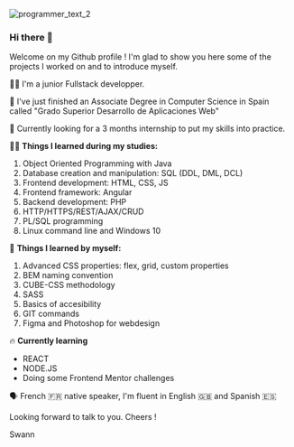 
![programmer_text_2](https://user-images.githubusercontent.com/79744175/175014145-970bfea3-2234-4045-8ef5-ec94c651f48b.jpg)

### Hi there 👋

Welcome on my Github profile ! I'm glad to show you here some of the projects I worked on and to introduce myself.


👨‍💻 I'm a junior Fullstack developper.

🚀 I've just finished an Associate Degree in Computer Science in Spain called "Grado Superior Desarrollo de Aplicaciones Web"

📣 Currently looking for a 3 months internship to put my skills into practice.

👨‍🎓 **Things I learned during my studies:** 
1. Object Oriented Programming with Java
2. Database creation and manipulation: SQL (DDL, DML, DCL)
3. Frontend development: HTML, CSS, JS
4. Frontend framework: Angular
5. Backend development: PHP
6. HTTP/HTTPS/REST/AJAX/CRUD
7. PL/SQL programming
9. Linux command line and Windows 10 

🌱 **Things I learned by myself:**
1. Advanced CSS properties: flex, grid, custom properties
2. BEM naming convention
3. CUBE-CSS methodology
4. SASS
4. Basics of accesibility
6. GIT commands
6. Figma and Photoshop for webdesign

🔥 **Currently learning** 
- REACT
- NODE.JS 
- Doing some Frontend Mentor challenges

🗣️ French 🇫🇷 native speaker, I'm fluent in English 🇬🇧 and Spanish 🇪🇸 

Looking forward to talk to you.
Cheers !

Swann


